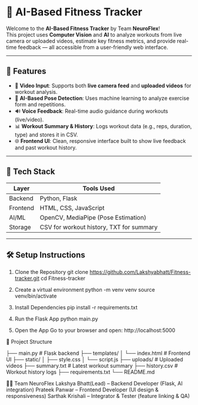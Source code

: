 # 💪 AI-Based Fitness Tracker

Welcome to the **AI-Based Fitness Tracker** by Team **NeuroFlex**!  
This project uses **Computer Vision** and **AI** to analyze workouts from live camera or uploaded videos, estimate key fitness metrics, and provide real-time feedback — all accessible from a user-friendly web interface.

---

## 📌 Features

- 🎥 **Video Input**: Supports both **live camera feed** and **uploaded videos** for workout analysis.
- 🧠 **AI-Based Pose Detection**: Uses machine learning to analyze exercise form and repetitions.
- 🔊 **Voice Feedback**: Real-time audio guidance during workouts (live/video).
- 📊 **Workout Summary & History**: Logs workout data (e.g., reps, duration, type) and stores it in CSV.
- 🌐 **Frontend UI**: Clean, responsive interface built to show live feedback and past workout history.

---

## 🚀 Tech Stack

| Layer     | Tools Used                            |
|-----------|----------------------------------------|
| Backend   | Python, Flask                          |
| Frontend  | HTML, CSS, JavaScript                  |
| AI/ML     | OpenCV, MediaPipe (Pose Estimation)    |
| Storage   | CSV for workout history, TXT for summary |

---


## 🛠️ Setup Instructions

1. Clone the Repository
git clone https://github.com/Lakshyabhatt/Fitness-tracker.git
cd Fitness-tracker

2. Create a virtual environment
python -m venv venv
source venv/bin/activate

3. Install Dependencies
pip install -r requirements.txt

4. Run the Flask App
python main.py

6. Open the App
Go to your browser and open:
http://localhost:5000

📂 Project Structure

├── main.py                 # Flask backend
├── templates/
│   └── index.html          # Frontend UI
├── static/
│   ├── style.css
│   └── script.js
├── uploads/                # Uploaded videos
├── summary.txt             # Latest workout summary
├── history.csv             # Workout history logs
├── requirements.txt
└── README.md

👨‍💻 Team NeuroFlex
Lakshya Bhatt(Lead) – Backend Developer (Flask, AI integration)
Prateek Panwar – Frontend Developer (UI design & responsiveness)
Sarthak Krishali – Integrator & Tester (feature linking & QA)



